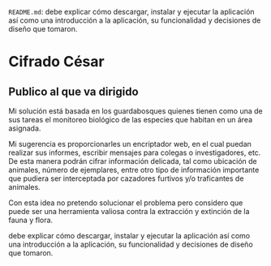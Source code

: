 `README.md`: debe explicar cómo descargar, instalar y ejecutar la aplicación
  así como una introducción a la aplicación, su funcionalidad y decisiones de
  diseño que tomaron.

# Cifrado César

## Publico al que va dirigido

 
Mi solución está basada en los guardabosques quienes tienen como una de sus tareas el monitoreo biológico de las especies que habitan en un área asignada.
 
Mi sugerencia es proporcionarles un encriptador web, en el cual puedan realizar sus informes, escribir mensajes para colegas o investigadores, etc. De esta manera podrán cifrar información delicada, tal como ubicación de animales, número de ejemplares, entre otro tipo de información importante que pudiera ser interceptada por cazadores furtivos y/o traficantes de animales.
 
Con esta idea no pretendo solucionar el problema pero considero que puede ser una herramienta valiosa contra la extracción y extinción de la fauna y flora.

debe explicar cómo descargar, instalar y ejecutar la aplicación
  así como una introducción a la aplicación, su funcionalidad y decisiones de
  diseño que tomaron.


